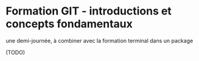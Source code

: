 # Formation GIT - introductions et concepts fondamentaux


une demi-journée, à combiner avec la formation terminal dans un package


(TODO)
